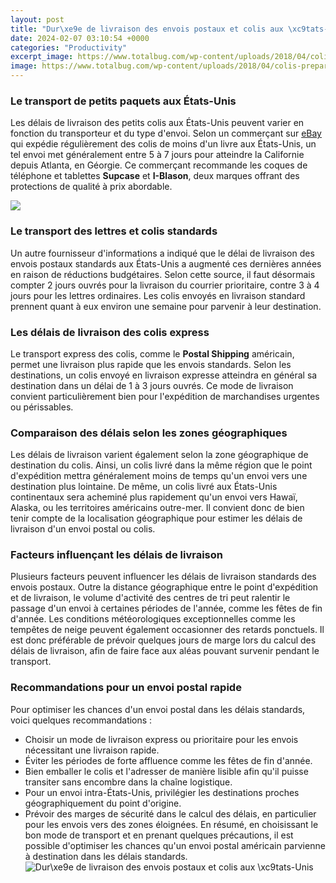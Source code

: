 ```yaml
---
layout: post
title: "Dur\xe9e de livraison des envois postaux et colis aux \xc9tats-Unis"
date: 2024-02-07 03:10:54 +0000
categories: "Productivity"
excerpt_image: https://www.totalbug.com/wp-content/uploads/2018/04/colis-preparation-livraison.jpg
image: https://www.totalbug.com/wp-content/uploads/2018/04/colis-preparation-livraison.jpg
---
```


### Le transport de petits paquets aux États-Unis
Les délais de livraison des petits colis aux États-Unis peuvent varier en fonction du transporteur et du type d'envoi. Selon un commerçant sur [eBay](https://travelokla.github.io/2023-12-24-les-xeeles-tuvalu/) qui expédie régulièrement des colis de moins d'un livre aux États-Unis, un tel envoi met généralement entre 5 à 7 jours pour atteindre la Californie depuis Atlanta, en Géorgie. Ce commerçant recommande les coques de téléphone et tablettes **Supcase** et **I-Blason**, deux marques offrant des protections de qualité à prix abordable. 

![](https://frenchdistrict.com/wp-content/uploads/2019/02/envoi-colis-depuis-vers-etats-unis-tarifs-delais-reception.jpg)
### Le transport des lettres et colis standards
Un autre fournisseur d'informations a indiqué que le délai de livraison des envois postaux standards aux États-Unis a augmenté ces dernières années en raison de réductions budgétaires. Selon cette source, il faut désormais compter 2 jours ouvrés pour la livraison du courrier prioritaire, contre 3 à 4 jours pour les lettres ordinaires. Les colis envoyés en livraison standard prennent quant à eux environ une semaine pour parvenir à leur destination.
### Les délais de livraison des colis express
Le transport express des colis, comme le **Postal Shipping** américain, permet une livraison plus rapide que les envois standards. Selon les destinations, un colis envoyé en livraison expresse atteindra en général sa destination dans un délai de 1 à 3 jours ouvrés. Ce mode de livraison convient particulièrement bien pour l'expédition de marchandises urgentes ou périssables. 
### Comparaison des délais selon les zones géographiques
Les délais de livraison varient également selon la zone géographique de destination du colis. Ainsi, un colis livré dans la même région que le point d'expédition mettra généralement moins de temps qu'un envoi vers une destination plus lointaine. De même, un colis livré aux États-Unis continentaux sera acheminé plus rapidement qu'un envoi vers Hawaï, Alaska, ou les territoires américains outre-mer. Il convient donc de bien tenir compte de la localisation géographique pour estimer les délais de livraison d'un envoi postal ou colis.
### Facteurs influençant les délais de livraison
Plusieurs facteurs peuvent influencer les délais de livraison standards des envois postaux. Outre la distance géographique entre le point d'expédition et de livraison, le volume d'activité des centres de tri peut ralentir le passage d'un envoi à certaines périodes de l'année, comme les fêtes de fin d'année. Les conditions météorologiques exceptionnelles comme les tempêtes de neige peuvent également occasionner des retards ponctuels. Il est donc préférable de prévoir quelques jours de marge lors du calcul des délais de livraison, afin de faire face aux aléas pouvant survenir pendant le transport.
### Recommandations pour un envoi postal rapide
Pour optimiser les chances d'un envoi postal dans les délais standards, voici quelques recommandations : 
- Choisir un mode de livraison express ou prioritaire pour les envois nécessitant une livraison rapide.
- Éviter les périodes de forte affluence comme les fêtes de fin d'année. 
- Bien emballer le colis et l'adresser de manière lisible afin qu'il puisse transiter sans encombre dans la chaîne logistique.
- Pour un envoi intra-États-Unis, privilégier les destinations proches géographiquement du point d'origine.
- Prévoir des marges de sécurité dans le calcul des délais, en particulier pour les envois vers des zones éloignées.
En résumé, en choisissant le bon mode de transport et en prenant quelques précautions, il est possible d'optimiser les chances qu'un envoi postal américain parvienne à destination dans les délais standards.
![Dur\xe9e de livraison des envois postaux et colis aux \xc9tats-Unis](https://www.totalbug.com/wp-content/uploads/2018/04/colis-preparation-livraison.jpg)